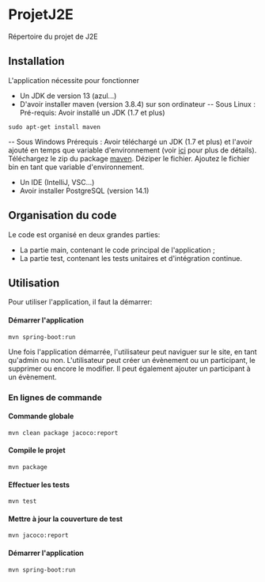 # ProjetJ2E
Répertoire du projet de J2E

## Installation

L'application nécessite pour fonctionner
- Un JDK de version 13 (azul...)
- D'avoir installer maven (version 3.8.4) sur son ordinateur
-- Sous Linux : 
Pré-requis: Avoir installé un JDK (1.7 et plus)
```
sudo apt-get install maven
```
-- Sous Windows
Prérequis : Avoir téléchargé un JDK (1.7 et plus) et l'avoir ajouté en temps que variable d'environnement (voir [ici](https://maven.apache.org/install.html) pour plus de détails).
Téléchargez le zip du package [maven](https://maven.apache.org/download.cgi).
Déziper le fichier.
Ajoutez le fichier bin en tant que variable d'environnement.
- Un IDE (IntelliJ, VSC...)
- Avoir installer PostgreSQL (version 14.1)

## Organisation du code

Le code est organisé en deux grandes parties:
- La partie main, contenant le code principal de l'application ;
- La partie test, contenant les tests unitaires et d'intégration continue.

## Utilisation
Pour utiliser l'application, il faut la démarrer:
#### Démarrer l'application
```
mvn spring-boot:run
```
Une fois l'application démarrée, l'utilisateur peut naviguer sur le site, en tant qu'admin ou non. L'utilisateur peut créer un évènement ou un participant, le supprimer ou encore le modifier. Il peut également ajouter un participant à un évènement.

### En lignes de commande
#### Commande globale
```
mvn clean package jacoco:report
```
#### Compile le projet
```
mvn package
```
#### Effectuer les tests
```
mvn test
```
#### Mettre à jour la couverture de test
```
mvn jacoco:report
```
#### Démarrer l'application
```
mvn spring-boot:run
```
